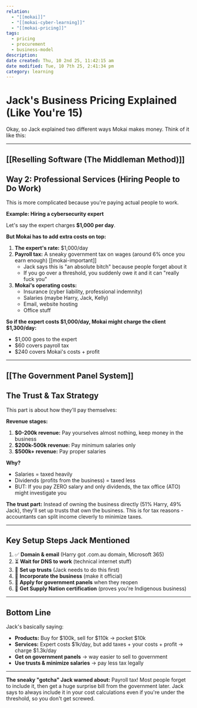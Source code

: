 ```yaml
---
relation:
  - "[[mokai]]"
  - "[[mokai-cyber-learning]]"
  - "[[mokai-pricing]]"
tags:
  - pricing
  - procurement
  - business-model
description:
date created: Thu, 10 2nd 25, 11:42:15 am
date modified: Tue, 10 7th 25, 2:41:34 pm
category: learning
---
```


# Jack's Business Pricing Explained (Like You're 15)

Okay, so Jack explained two different ways Mokai makes money. Think of it like this:

---

[[Reselling Software (The Middleman Method)]]
---

## **Way 2: Professional Services (Hiring People to Do Work)**

This is more complicated because you're paying actual people to work.

**Example: Hiring a cybersecurity expert**

Let's say the expert charges **$1,000 per day**.

**But Mokai has to add extra costs on top:**

1. **The expert's rate:** $1,000/day
2. **Payroll tax:** A sneaky government tax on wages (around 6% once you earn enough) [[mokai-important]]
    - Jack says this is "an absolute bitch" because people forget about it
    - If you go over a threshold, you suddenly owe it and it can "really fuck you"
3. **Mokai's operating costs:**
    - Insurance (cyber liability, professional indemnity)
    - Salaries (maybe Harry, Jack, Kelly)
    - Email, website hosting
    - Office stuff

**So if the expert costs $1,000/day, Mokai might charge the client $1,300/day:**

- $1,000 goes to the expert
- $60 covers payroll tax
- $240 covers Mokai's costs + profit

---

[[The Government Panel System]]
---

## **The Trust & Tax Strategy**

This part is about how they'll pay themselves:

**Revenue stages:**

1. **$0-200k revenue:** Pay yourselves almost nothing, keep money in the business
2. **$200k-500k revenue:** Pay minimum salaries only
3. **$500k+ revenue:** Pay proper salaries

**Why?**

- Salaries = taxed heavily
- Dividends (profits from the business) = taxed less
- BUT: If you pay ZERO salary and only dividends, the tax office (ATO) might investigate you

**The trust part:** Instead of owning the business directly (51% Harry, 49% Jack), they'll set up trusts that own the business. This is for tax reasons - accountants can split income cleverly to minimize taxes.

---

## **Key Setup Steps Jack Mentioned**

1. ✅ **Domain & email** (Harry got .com.au domain, Microsoft 365)
2. ⏳ **Wait for DNS to work** (technical internet stuff)
3. 🔄 **Set up trusts** (Jack needs to do this first)
4. 🔄 **Incorporate the business** (make it official)
5. 🔄 **Apply for government panels** when they reopen
6. 🔄 **Get Supply Nation certification** (proves you're Indigenous business)

---

## **Bottom Line**

Jack's basically saying:

- **Products:** Buy for $100k, sell for $110k → pocket $10k
- **Services:** Expert costs $1k/day, but add taxes + your costs + profit → charge $1.3k/day
- **Get on government panels** → way easier to sell to government
- **Use trusts & minimize salaries** → pay less tax legally

---

**The sneaky "gotcha" Jack warned about:** Payroll tax! Most people forget to include it, then get a huge surprise bill from the government later. Jack says to always include it in your cost calculations even if you're under the threshold, so you don't get screwed.
